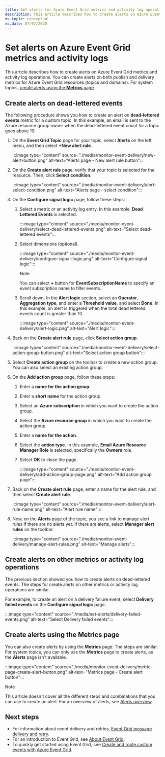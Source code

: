 ```yaml
---
title: Set alerts for Azure Event Grid metrics and activity log operations
description: This article describes how to create alerts on Azure Event Grid metrics and activity log operations. 
ms.topic: conceptual
ms.date: 07/07/2020
---
```


# Set alerts on Azure Event Grid metrics and activity logs
This article describes how to create alerts on Azure Event Grid metrics and activity log operations. You can create alerts on both publish and delivery metrics for Azure Event Grid resources (topics and domains). For system topics, [create alerts using the **Metrics** page](#create-alerts-using-the-metrics-page).

## Create alerts on dead-lettered events
The following procedure shows you how to create an alert on **dead-lettered events** metric for a custom topic. In this example, an email is sent to the Azure resource group owner when the dead-lettered event count for a topic goes above 10. 

1. On the **Event Grid Topic** page for your topic, select **Alerts** on the left menu, and then select **+New alert rule**. 

    :::image type="content" source="./media/monitor-event-delivery/new-alert-button.png" alt-text="Alerts page - New alert rule button":::
2. On the **Create alert rule** page, verify that your topic is selected for the resource. Then, click **Select condition**. 

    :::image type="content" source="./media/monitor-event-delivery/alert-select-condition.png" alt-text="Alerts page - select condition":::    
3. On the **Configure signal logic** page, follow these steps:
    1. Select a metric or an activity log entry. In this example, **Dead Lettered Events** is selected. 

        :::image type="content" source="./media/monitor-event-delivery/select-dead-lettered-events.png" alt-text="Select dead-lettered events":::        
    2. Select dimensions (optional). 
        
        :::image type="content" source="./media/monitor-event-delivery/configure-signal-logic.png" alt-text="Configure signal logic":::        

        > [!NOTE]
        > You can select **+** button for **EventSubscriptionName** to specify an event subscription name to filter events. 
    3. Scroll down. In the **Alert logic** section, select an **Operator**, **Aggregation type**, and enter a **Threshold value**, and select **Done**. In this example, an alert is triggered when the total dead lettered events count is greater than 10. 
    
        :::image type="content" source="./media/monitor-event-delivery/alert-logic.png" alt-text="Alert logic":::                
4. Back on the **Create alert rule** page, click **Select action group**.

    :::image type="content" source="./media/monitor-event-delivery/select-action-group-button.png" alt-text="Select action group button":::
5. Select **Create action group** on the toolbar to create a new action group. You can also select an existing action group.        
6. On the **Add action group** page, follow these steps:
    1. Enter a **name for the action group**.
    1. Enter a **short name** for the action group.
    1. Select an **Azure subscription** in which you want to create the action group.
    1. Select the **Azure resource group** in which you want to create the action group.
    1. Enter a **name for the action**. 
    1. Select the **action type**. In this example, **Email Azure Resource Manager Role** is selected, specifically the **Owners** role. 
    1. Select **OK** to close the page. 
    
        :::image type="content" source="./media/monitor-event-delivery/add-action-group-page.png" alt-text="Add action group page":::                   
7. Back on the **Create alert rule** page, enter a name for the alert rule, and then select **Create alert rule**.

    :::image type="content" source="./media/monitor-event-delivery/alert-rule-name.png" alt-text="Alert rule name":::  
8. Now, on the **Alerts** page of the topic, you see a link to manage alert rules if there are no alerts yet. If there are alerts, select **Manager alert rules** on the toolbar.  

    :::image type="content" source="./media/monitor-event-delivery/manage-alert-rules.png" alt-text="Manage alerts":::

## Create alerts on other metrics or activity log operations
The previous section showed you how to create alerts on dead-lettered events. The steps for create alerts on other metrics or activity log operations are similar. 

For example, to create an alert on a delivery failure event, select **Delivery failed events** on the **Configure signal logic** page. 

:::image type="content" source="./media/set-alerts/delivery-failed-events.png" alt-text="Select Delivery failed events":::


## Create alerts using the Metrics page
You can also create alerts by using the **Metrics** page. The steps are similar. For system topics, you can only use the **Metrics** page to create alerts, as the **Alerts** page isn't available. 

:::image type="content" source="./media/monitor-event-delivery/metric-page-create-alert-button.png" alt-text="Metrics page - Create alert button":::   
    

> [!NOTE]
> This article doesn't cover all the different steps and combinations that you can use to create an alert. For an overview of alerts, see [Alerts overview](../azure-monitor/alerts/alerts-metric.md).

## Next steps

* For information about event delivery and retries, [Event Grid message delivery and retry](delivery-and-retry.md).
* For an introduction to Event Grid, see [About Event Grid](overview.md).
* To quickly get started using Event Grid, see [Create and route custom events with Azure Event Grid](custom-event-quickstart.md).
